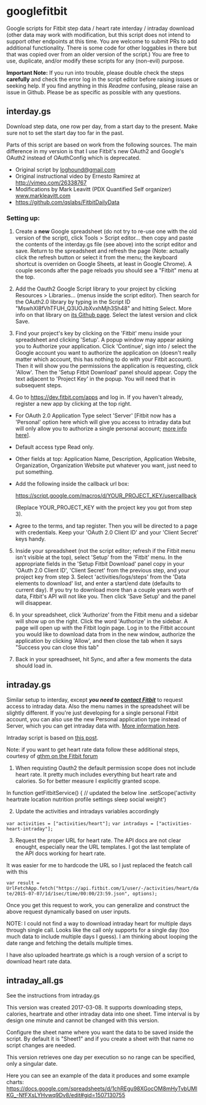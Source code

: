 # googlefitbit
Google scripts for Fitbit step data / heart rate interday / intraday download (other data may work with modification, but this script does not intend to support other endpoints at this time. You are welcome to submit PRs to add additional functionality. There is some code for other loggables in there but that was copied over from an older version of the script.) You are free to use, duplicate, and/or modify these scripts for any (non-evil) purpose.

**Important Note:** If you run into trouble, please double check the steps **carefully** and check the error log in the script editor before raising issues or seeking help. If you find anything in this _Readme_ confusing, please raise an issue in Github. Please be as specific as possible with any questions.

## interday.gs
Download step data, one row per day, from a start day to the present. Make sure not to set the start day too far in the past.

Parts of this script are based on work from the following sources.  The main difference in my version is that I use Fitbit's new OAuth2 and Google's OAuth2 instead of OAuthConfig which is deprecated.

- Original script by loghound@gmail.com
- Original instructional video by Ernesto Ramirez at http://vimeo.com/26338767
- Modifications by Mark Leavitt (PDX Quantified Self organizer) www.markleavitt.com
- https://github.com/qslabs/FitbitDailyData

### Setting up:
1. Create a **new** Google spreadsheet (do not try to re-use one with the old version of the script), click Tools > Script editor... then copy and paste the contents of the interday.gs file (see above) into the script editor and save. Return to the spreadsheet and refresh the page (Note: actually click the refresh button or select it from the menu; the keyboard shortcut is overriden on Google Sheets, at least in Google Chrome). A couple seconds after the page reloads you should see a "Fitbit" menu at the top.

2. Add the Oauth2 Google Script library to your project by clicking Resources > Libraries... (menus inside the script editor). Then search for the OAuth2.0 library by typing in the Script ID "MswhXl8fVhTFUH_Q3UOJbXvxhMjh3Sh48" and hitting Select. More info on that library on [its Github page](https://github.com/googlesamples/apps-script-oauth2 "apps-script-oauth2"). Select the latest version and click Save.

3. Find your project's key by clicking on the 'Fitbit' menu inside your spreadsheet and clicking 'Setup'. A popup window may appear asking you to Authorize your application. Click 'Continue', sign into / select the Google account you want to authorize the application on (doesn't really matter which account, this has nothing to do with your Fitbit account). Then it will show you the permissions the application is requesting, click 'Allow'. Then the 'Setup Fitbit Download' panel should appear. Copy the text adjacent to 'Project Key' in the popup. You will need that in subsequent steps.

4. Go to https://dev.fitbit.com/apps and log in. If you haven't already, register a new app by clicking at the top right. 
 - For OAuth 2.0 Application Type select 'Server' [Fitbit now has a 'Personal' option here which will give you access to intraday data but will only allow you to authorize a single personal account; [more info here](https://community.fitbit.com/t5/Web-API/Intraday-data-now-immediately-available-to-personal-apps/td-p/1014524 "Fitbit community forum")]. 
 - Default access type Read only. 
 - Other fields at top: Application Name, Description, Application Website, Organization, Organization Website put whatever you want, just need to put something.

 - Add the following inside the callback url box: 

     https://script.google.com/macros/d/YOUR_PROJECT_KEY/usercallback
     
     (Replace YOUR_PROJECT_KEY with the project key you got from step 3).

 - Agree to the terms, and tap register. Then you will be directed to a page with credentials. Keep your 'OAuth 2.0 Client ID' and your 'Client Secret' keys handy.

5. Inside your spreadsheet (not the script editor; refresh if the Fitbit menu isn't visible at the top), select 'Setup' from the 'Fitbit' menu. In the appropriate fields in the 'Setup Fitbit Download' panel copy in your 'OAuth 2.0 Client ID', 'Client Secret' from the previous step, and your project key from step 3. Select 'activities/logs/steps' from the 'Data elements to download' list, and enter a start/end date (defaults to current day). If you try to download more than a couple years worth of data, Fitbit's API will not like you. Then click 'Save Setup' and the panel will disappear.

7. In your spreadsheet, click 'Authorize' from the Fitbit menu and a sidebar will show up on the right. Click the word 'Authorize' in the sidebar. A page will open up with the Fitbit login page. Log in to the Fitbit account you would like to download data from in the new window, authorize the application by clicking 'Allow', and then close the tab when it says "Success you can close this tab"

8. Back in your spreadhseet, hit Sync, and after a few moments the data should load in.

## intraday.gs
Similar setup to interday, except _**you need to [contact Fitbit](mailto:api@fitbit.com "email Fitbit")**_ to request access to intraday data. Also the  menu names in the spreadsheet will be slightly different. If you're just developing for a single personal Fitbit account, you can also use the new Personal application type instead of Server, which you can get intraday data with. [More information here](https://community.fitbit.com/t5/Web-API/Intraday-data-now-immediately-available-to-personal-apps/td-p/1014524).

Intraday script is based on [this post](http://quantifiedself.com/2014/09/download-minute-fitbit-data/).

Note: if you want to get heart rate data follow these additional steps, courtesy of [gthm on the Fitbit forum](https://community.fitbit.com/t5/Web-API/Google-apps-script-for-minute-by-minute-data-stopped-working/m-p/890582/highlight/true#M2685 "Fitbit Forum")

1) When requisting Oauth2 the default permission scope does not include heart rate. It pretty much includes everything but heart rate and calories. So for better measure I explicitly granted scope.
 
In function getFitbitService() { // updated the below line
.setScope('activity heartrate location nutrition profile settings sleep social weight')
 
2) Update the activities and intradays variables accordingly
 
`var activities = ["activities/heart"];`
`var intradays = ["activities-heart-intraday"];`
 
3) Request the proper URL for heart rate. The API docs are not clear enought, especially near the URL templates. I got the last template of the API docs working for heart rate.
 
It was easier for me to hardcode the URL so I just replaced the featch call with this
 
`var result = UrlFetchApp.fetch("https://api.fitbit.com/1/user/-/activities/heart/date/2015-07-07/1d/1sec/time/00:00/23:59.json", options);`
 
Once you get this request to work, you can generalize and construct the above request dynamically based on user inputs.
 
NOTE: I could not find a way to download intraday heart for multiple days through single call. Looks like the call only supports for a single day (too much data to include multiple days I guess). I am thinking about looping the date range and fetching the details multiple times.

I have also uploaded heartrate.gs which is a rough version of a script to download heart rate data.

## intraday_all.gs

See the instructions from intraday.gs

This version was created 2017-03-08. It supports downloading steps, calories, heartrate and other intraday data into one sheet. Time interval is by design one minute and cannot be changed with this version.

Configure the sheet name where you want the data to be saved inside the script. By default it is "Sheet1" and if you create a sheet with that name no script changes are needed.

This version retrieves one day per execution so no range can be specified, only a singular date.

Here you can see an example of the data it produces and some example charts:
https://docs.google.com/spreadsheets/d/1chREgu98XGocOM8mHyTvbUMlKG_-NfFXsLYHvwq9Dv8/edit#gid=1507130755
